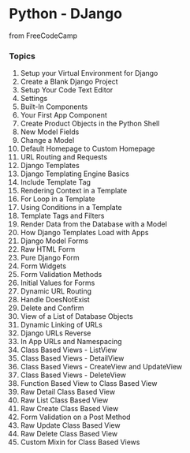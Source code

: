 # Python - DJango

from FreeCodeCamp

### Topics

1. Setup your Virtual Environment for Django
2. Create a Blank Django Project
3. Setup Your Code Text Editor
4. Settings
5. Built-In Components
6. Your First App Component
7. Create Product Objects in the Python Shell
8. New Model Fields
9. Change a Model
10. Default Homepage to Custom Homepage
11. URL Routing and Requests
12. Django Templates
13. Django Templating Engine Basics
14. Include Template Tag
15. Rendering Context in a Template
16. For Loop in a Template
17. Using Conditions in a Template
18. Template Tags and Filters
19. Render Data from the Database with a Model
20. How Django Templates Load with Apps
21. Django Model Forms
22. Raw HTML Form
23. Pure Django Form
24. Form Widgets
25. Form Validation Methods
26. Initial Values for Forms
27. Dynamic URL Routing
28. Handle DoesNotExist
29. Delete and Confirm
30. View of a List of Database Objects
31. Dynamic Linking of URLs
32. Django URLs Reverse
33. In App URLs and Namespacing
34. Class Based Views - ListView
35. Class Based Views - DetailView
36. Class Based Views - CreateView and UpdateView
37. Class Based Views - DeleteView
38. Function Based View to Class Based View
39. Raw Detail Class Based View
40. Raw List Class Based View
41. Raw Create Class Based View
42. Form Validation on a Post Method
43. Raw Update Class Based View
44. Raw Delete Class Based View
45. Custom Mixin for Class Based Views